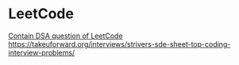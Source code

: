 # LeetCode
[Contain DSA question of LeetCode
](https://takeuforward.org/interviews/strivers-sde-sheet-top-coding-interview-problems/)https://takeuforward.org/interviews/strivers-sde-sheet-top-coding-interview-problems/
